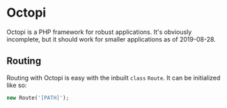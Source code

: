# Octopi
Octopi is a PHP framework for robust applications.
It's obviously incomplete, but it should work for smaller applications as of 2019-08-28.

## Routing
Routing with Octopi is easy with the inbuilt `class` `Route`.  It can be initialized like so:

```php
new Route('[PATH]');
```